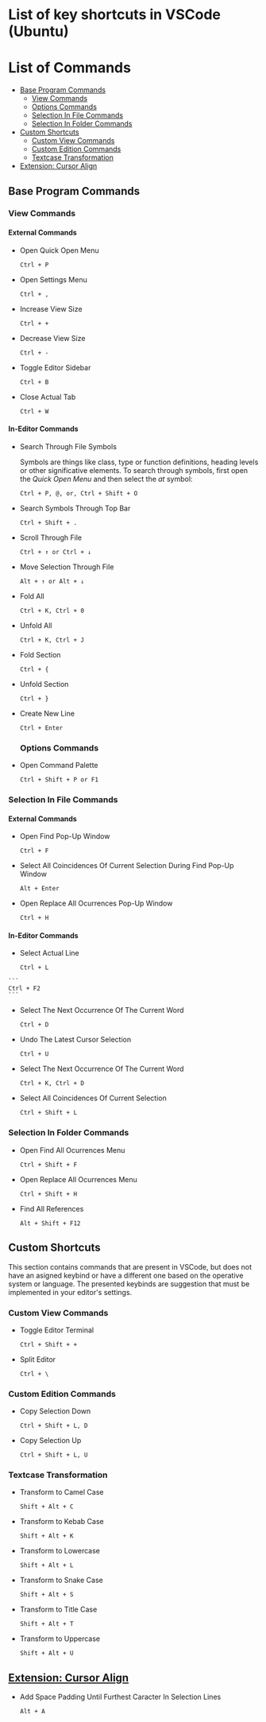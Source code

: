 # List of key shortcuts in VSCode (Ubuntu)

# List of Commands
- [Base Program Commands](#base-program-commands)
    - [View Commands](#view-commands)
    - [Options Commands](#options-commands)
    - [Selection In File Commands](#selection-in-file-commands)
    - [Selection In Folder Commands](#selection-in-folder-commands)
- [Custom Shortcuts](#custom-shortcuts)
    - [Custom View Commands](#custom-view-commands)
    - [Custom Edition Commands](#custom-edition-commands)
    - [Textcase Transformation](#textcase-transformation)
- [Extension: Cursor Align](#extension-cursor-align)

## Base Program Commands

### View Commands

#### External Commands

- Open Quick Open Menu

    ```
    Ctrl + P
    ```

- Open Settings Menu

    ```
    Ctrl + ,
    ```

- Increase View Size

    ```
    Ctrl + +
    ```

- Decrease View Size

    ```
    Ctrl + -
    ```

- Toggle Editor Sidebar

    ```
    Ctrl + B
    ```

- Close Actual Tab

    ```
    Ctrl + W
    ```

#### In-Editor Commands

- Search Through File Symbols

    Symbols are things like class, type or function definitions, heading levels or other significative elements. To search
    through symbols, first open the _Quick Open Menu_ and then select the _at_ symbol:

    ```
    Ctrl + P, @, or, Ctrl + Shift + O
    ```

- Search Symbols Through Top Bar

    ```
    Ctrl + Shift + .
    ```

- Scroll Through File

    ```
    Ctrl + ↑ or Ctrl + ↓
    ```

- Move Selection Through File

    ```
    Alt + ↑ or Alt + ↓
    ```

- Fold All

    ```
    Ctrl + K, Ctrl + 0
    ```

- Unfold All

    ```
    Ctrl + K, Ctrl + J
    ```

- Fold Section

    ```
    Ctrl + {
    ```

- Unfold Section

    ```
    Ctrl + }
    ```

- Create New Line

    ```
    Ctrl + Enter
    ```

    ### Options Commands

- Open Command Palette

    ```
    Ctrl + Shift + P or F1
    ```

### Selection In File Commands

#### External Commands

- Open Find Pop-Up Window

    ```
    Ctrl + F
    ```

- Select All Coincidences Of Current Selection During Find Pop-Up Window

    ```
    Alt + Enter
    ```

- Open Replace All Ocurrences Pop-Up Window

    ```
    Ctrl + H
    ```

#### In-Editor Commands

- Select Actual Line

    ```
    Ctrl + L
    ```

<!-- - Selecting All Occurrences Of The Current Word -->

    ```
    Ctrl + F2
    ```

- Select The Next Occurrence Of The Current Word

    ```
    Ctrl + D
    ```

- Undo The Latest Cursor Selection

    ```
    Ctrl + U
    ```

- Select The Next Occurrence Of The Current Word

    ```
    Ctrl + K, Ctrl + D
    ```

- Select All Coincidences Of Current Selection

    ```
    Ctrl + Shift + L
    ```

### Selection In Folder Commands

- Open Find All Ocurrences Menu

    ```
    Ctrl + Shift + F
    ```

- Open Replace All Ocurrences Menu

    ```
    Ctrl + Shift + H
    ```

- Find All References

    ```
    Alt + Shift + F12
    ```

## Custom Shortcuts

This section contains commands that are present in VSCode, but does not have an asigned keybind or have a different one based on the operative system or language. The presented keybinds are suggestion that must be implemented in your editor's settings.

### Custom View Commands

- Toggle Editor Terminal

    ```
    Ctrl + Shift + +
    ```

- Split Editor

    ```
    Ctrl + \
    ```

### Custom Edition Commands

- Copy Selection Down

    ```
    Ctrl + Shift + L, D
    ```

- Copy Selection Up

    ```
    Ctrl + Shift + L, U
    ```

### Textcase Transformation

- Transform to Camel Case

    ```
    Shift + Alt + C
    ```

- Transform to Kebab Case

    ```
    Shift + Alt + K
    ```

- Transform to Lowercase

    ```
    Shift + Alt + L
    ```

- Transform to Snake Case

    ```
    Shift + Alt + S
    ```

- Transform to Title Case

    ```
    Shift + Alt + T
    ```

- Transform to Uppercase

    ```
    Shift + Alt + U
    ```

## [Extension: Cursor Align](https://marketplace.visualstudio.com/items?itemName=yo1dog.cursor-align)

- Add Space Padding Until Furthest Caracter In Selection Lines

    ```
    Alt + A
    ```